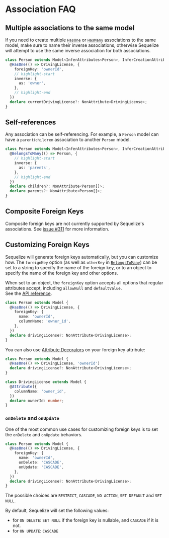 # Association FAQ

## Multiple associations to the same model

If you need to create multiple [`HasOne`](./has-one.md) or [`HasMany`](./has-many.md) associations to the same model, make sure to name their inverse associations,
otherwise Sequelize will attempt to use the same inverse association for both associations.

```ts
class Person extends Model<InferAttributes<Person>, InferCreationAttributes<Person>> {
  @HasOne(() => DrivingLicense, {
    foreignKey: 'ownerId',
    // highlight-start
    inverse: {
      as: 'owner',
    },
    // highlight-end
  })
  declare currentDrivingLicense?: NonAttribute<DrivingLicense>;
}
```

## Self-references

Any association can be self-referencing. For example, a `Person` model can have a `parent`/`children` association to another `Person` model.

```ts
class Person extends Model<InferAttributes<Person>, InferCreationAttributes<Person>> {
  @BelongsToMany(() => Person, {
    // highlight-start
    inverse: {
      as: 'parents',
    },
    // highlight-end
  })
  declare children?: NonAttribute<Person[]>;
  declare parents?: NonAttribute<Person[]>;
}
```

## Composite Foreign Keys

Composite foreign keys are not currently supported by Sequelize's associations. See [issue #311](https://github.com/sequelize/sequelize/issues/311) for more information.

## Customizing Foreign Keys

Sequelize will generate foreign keys automatically, but you can customize how. The `foreignKey` option (as well as `otherKey` in [`BelongsToMany`](./belongs-to-many.md))
can be set to a string to specify the name of the foreign key, or to an object to specify the name of the foreign key and other options.

When set to an object, the `foreignKey` option accepts all options that regular attributes accept, including `allowNull` and `defaultValue`.  
See the [API reference](pathname:///api/v7/interfaces/_sequelize_core.index.ForeignKeyOptions.html).

```ts
class Person extends Model {
  @HasOne(() => DrivingLicense, {
    foreignKey: {
      name: 'ownerId',
      columnName: 'owner_id',
    },
  })
  declare drivingLicense?: NonAttribute<DrivingLicense>;
}
```

You can also use [Attribute Decorators](../models/defining-models.mdx) on your foreign key attribute:

```ts
class Person extends Model {
  @HasOne(() => DrivingLicense, 'ownerId')
  declare drivingLicense?: NonAttribute<DrivingLicense>;
}

class DrivingLicense extends Model {
  @Attribute({
    columnName: 'owner_id',
  })
  declare ownerId: number;
}
```

### `onDelete` and `onUpdate`

One of the most common use cases for customizing foreign keys is to set the `onDelete` and `onUpdate` behaviors.

```ts
class Person extends Model {
  @HasOne(() => DrivingLicense, {
    foreignKey: {
      name: 'ownerId',
      onDelete: 'CASCADE',
      onUpdate: 'CASCADE',
    },
  })
  declare drivingLicense?: NonAttribute<DrivingLicense>;
}
```

The possible choices are `RESTRICT`, `CASCADE`, `NO ACTION`, `SET DEFAULT` and `SET NULL`.

By default, Sequelize will set the following values:

- for `ON DELETE`: `SET NULL` if the foreign key is nullable, and `CASCADE` if it is not.
- for `ON UPDATE`: `CASCADE`
